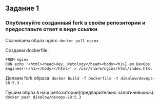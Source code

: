 ## Задание 1
### Опубликуйте созданный fork в своём репозитории и предоставьте ответ в виде ссылки
Скачиваем образ nginx:
```docker pull nginx```

Создаем dockerfile:

```
FROM nginx
RUN echo '<html><head>Hey, Netology</head><body><h1>I am DevOps Engineer!</h1></body></html>' > /usr/share/nginx/html/index.html
```
Делаем fork образа: ```docker build -f Dockerfile -t dikalow/devops-28:5.3 .```

Пушим образ в наш репозиторий(предварительно залогинившись): ```docker push dikalow/devops-28:5.3```




